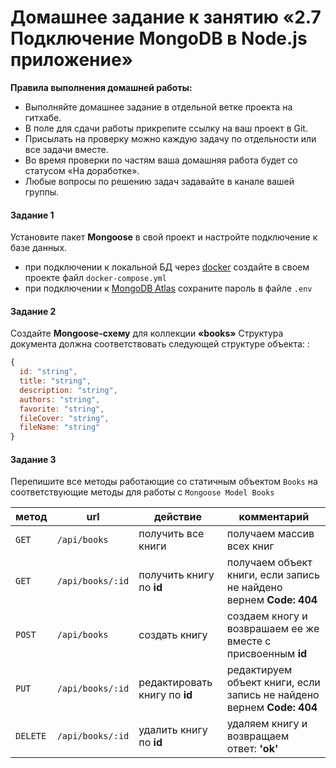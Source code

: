 # Домашнее задание к занятию «2.7 Подключение MongoDB в Node.js приложение»

**Правила выполнения домашней работы:** 
* Выполняйте домашнее задание в отдельной ветке проекта на гитхабе.
* В поле для сдачи работы прикрепите ссылку на ваш проект в Git.
* Присылать на проверку можно каждую задачу по отдельности или все задачи вместе. 
* Во время проверки по частям ваша домашняя работа будет со статусом «На доработке».
* Любые вопросы по решению задач задавайте в канале вашей группы.


#### Задание 1
Установите пакет **Mongoose** в свой проект и настройте подключение к базе данных.
* при подключении к локальной БД через [docker](https://hub.docker.com/_/mongo) создайте в своем проекте файл `docker-compose.yml`
* при подключении к [MongoDB Atlas](mongo-atlas.md) сохраните пароль в файле `.env`



#### Задание 2
Создайте **Mongoose-схему** для коллекции **«books»**
Структура документа должна соответствовать следующей структуре объекта:
: 
```javascript
{
  id: "string",
  title: "string",
  description: "string",
  authors: "string",
  favorite: "string",
  fileCover: "string",
  fileName: "string"
}
``` 

#### Задание 3
Перепишите все методы работающие со статичным объектом `Books` на соответствующие методы для работы с `Mongoose Model Books`

метод | url | действие | комментарий
--- | --- | ---  | ---
`GET` | `/api/books` | получить все книги | получаем массив всех книг
`GET` | `/api/books/:id` | получить книгу по **id** | получаем объект книги, если запись не найдено вернем **Code: 404** 
`POST` | `/api/books` | создать книгу | создаем кногу и возврашаем ее же вместе с присвоенным **id**
`PUT` | `/api/books/:id` | редактировать книгу по **id** |  редактируем объект книги, если запись не найдено вернем **Code: 404**
`DELETE` | `/api/books/:id` | удалить книгу по **id** | удаляем книгу и возвращаем ответ: **'ok'**





